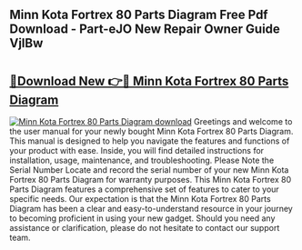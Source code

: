 ## Minn Kota Fortrex 80 Parts Diagram Free Pdf Download - Part-eJO New Repair Owner Guide VjlBw

# <h2><a href="http://dfm60l0.blite.top/?on=Minn+Kota+Fortrex+80+Parts+Diagram">🔗Download New 👉🔴 Minn Kota Fortrex 80 Parts Diagram</a></h2>

[![Minn Kota Fortrex 80 Parts Diagram download](https://i.imgur.com/lujVjoI.png)](http://dfm60l0.blite.top/?on=Minn+Kota+Fortrex+80+Parts+Diagram)
Greetings and welcome to the user manual for your newly bought Minn Kota Fortrex 80 Parts Diagram. This manual is designed to help you navigate the features and functions of your product with ease. Inside, you will find detailed instructions for installation, usage, maintenance, and troubleshooting. Please Note the Serial Number Locate and record the serial number of your new Minn Kota Fortrex 80 Parts Diagram for warranty purposes. This Minn Kota Fortrex 80 Parts Diagram features a comprehensive set of features to cater to your specific needs. Our expectation is that the Minn Kota Fortrex 80 Parts Diagram has been a clear and easy-to-understand resource in your journey to becoming proficient in using your new gadget. Should you need any assistance or clarification, please do not hesitate to contact our support team.
